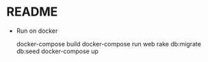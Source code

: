 # README

* Run on docker

  docker-compose build
  docker-compose run web rake db:migrate db:seed
  docker-compose up

